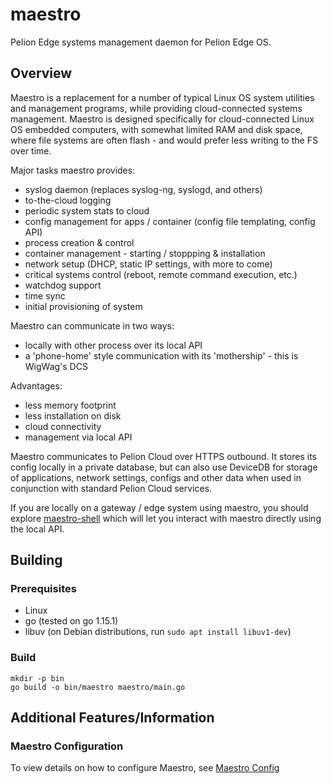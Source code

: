 # maestro
Pelion Edge systems management daemon for Pelion Edge OS.

## Overview

Maestro is a replacement for a number of typical Linux OS system utilities and management programs, while providing cloud-connected systems management. Maestro is designed specifically for cloud-connected Linux OS embedded computers, with somewhat limited RAM and disk space, where file systems are often flash - and would prefer less writing to the FS over time.

Major tasks maestro provides:
- syslog daemon (replaces syslog-ng, syslogd, and others)
- to-the-cloud logging
- periodic system stats to cloud
- config management for apps / container (config file templating, config API)
- process creation & control
- container management - starting / stoppping & installation
- network setup (DHCP, static IP settings, with more to come)
- critical systems control (reboot, remote command execution, etc.)
- watchdog support
- time sync
- initial provisioning of system

Maestro can communicate in two ways:
- locally with other process over its local API
- a 'phone-home' style communication with its 'mothership' - this is WigWag's DCS

Advantages:
- less memory footprint
- less installation on disk
- cloud connectivity
- management via local API

Maestro communicates to Pelion Cloud over HTTPS outbound. It stores its config locally in a private database, but can also use DeviceDB for storage of applications, network settings, configs and other data when used in conjunction with standard Pelion Cloud services.

If you are locally on a gateway / edge system using maestro, you should explore [maestro-shell](https://github.com/PelionIoT/maestro-shell) which will let you interact with maestro directly using the local API.

## Building

### Prerequisites

* Linux
* go (tested on go 1.15.1)
* libuv (on Debian distributions, run `sudo apt install libuv1-dev`)

### Build

```
mkdir -p bin
go build -o bin/maestro maestro/main.go
```

## Additional Features/Information

### Maestro Configuration

To view details on how to configure Maestro, see [Maestro Config](docs/maestro_config.md)
